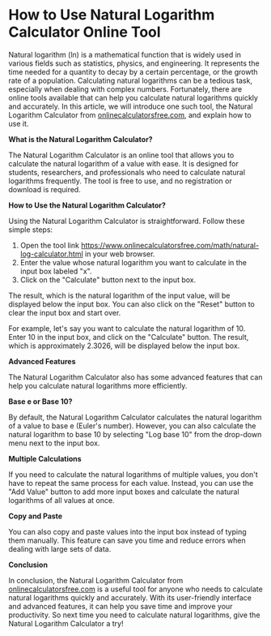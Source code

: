 How to Use Natural Logarithm Calculator Online Tool
===================================================

Natural logarithm (ln) is a mathematical function that is widely used in various fields such as statistics, physics, and engineering. It represents the time needed for a quantity to decay by a certain percentage, or the growth rate of a population. Calculating natural logarithms can be a tedious task, especially when dealing with complex numbers. Fortunately, there are online tools available that can help you calculate natural logarithms quickly and accurately. In this article, we will introduce one such tool, the Natural Logarithm Calculator from [onlinecalculatorsfree.com](http://onlinecalculatorsfree.com), and explain how to use it.

**What is the Natural Logarithm Calculator?**

The Natural Logarithm Calculator is an online tool that allows you to calculate the natural logarithm of a value with ease. It is designed for students, researchers, and professionals who need to calculate natural logarithms frequently. The tool is free to use, and no registration or download is required.

**How to Use the Natural Logarithm Calculator?**

Using the Natural Logarithm Calculator is straightforward. Follow these simple steps:

1. Open the tool link <https://www.onlinecalculatorsfree.com/math/natural-log-calculator.html> in your web browser.
2. Enter the value whose natural logarithm you want to calculate in the input box labeled "x".
3. Click on the "Calculate" button next to the input box.

The result, which is the natural logarithm of the input value, will be displayed below the input box. You can also click on the "Reset" button to clear the input box and start over.

For example, let's say you want to calculate the natural logarithm of 10. Enter 10 in the input box, and click on the "Calculate" button. The result, which is approximately 2.3026, will be displayed below the input box.

**Advanced Features**

The Natural Logarithm Calculator also has some advanced features that can help you calculate natural logarithms more efficiently.

**Base e or Base 10?**

By default, the Natural Logarithm Calculator calculates the natural logarithm of a value to base e (Euler's number). However, you can also calculate the natural logarithm to base 10 by selecting "Log base 10" from the drop-down menu next to the input box.

**Multiple Calculations**

If you need to calculate the natural logarithms of multiple values, you don't have to repeat the same process for each value. Instead, you can use the "Add Value" button to add more input boxes and calculate the natural logarithms of all values at once.

**Copy and Paste**

You can also copy and paste values into the input box instead of typing them manually. This feature can save you time and reduce errors when dealing with large sets of data.

**Conclusion**

In conclusion, the Natural Logarithm Calculator from [onlinecalculatorsfree.com](http://onlinecalculatorsfree.com) is a useful tool for anyone who needs to calculate natural logarithms quickly and accurately. With its user-friendly interface and advanced features, it can help you save time and improve your productivity. So next time you need to calculate natural logarithms, give the Natural Logarithm Calculator a try!